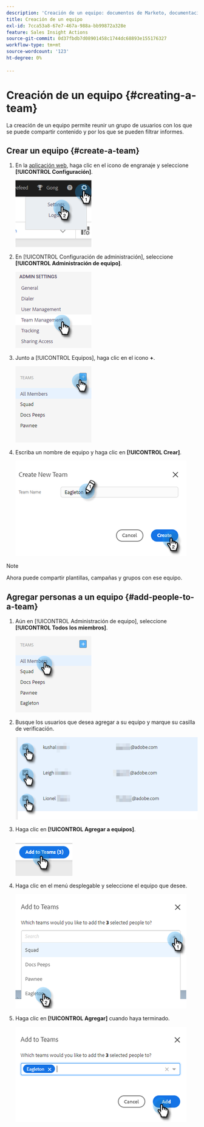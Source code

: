 ```yaml
---
description: 'Creación de un equipo: documentos de Marketo, documentación del producto'
title: Creación de un equipo
exl-id: 7cca53a8-67e7-467a-988a-bb99872a328e
feature: Sales Insight Actions
source-git-commit: 0d37fbdb7d08901458c1744dc68893e155176327
workflow-type: tm+mt
source-wordcount: '123'
ht-degree: 0%

---
```


# Creación de un equipo {#creating-a-team}

La creación de un equipo permite reunir un grupo de usuarios con los que se puede compartir contenido y por los que se pueden filtrar informes.

## Crear un equipo {#create-a-team}

1. En la [aplicación web](https://toutapp.com/login), haga clic en el icono de engranaje y seleccione **[!UICONTROL Configuración]**.

   ![](assets/creating-a-team-1.png)

1. En [!UICONTROL Configuración de administración], seleccione **[!UICONTROL Administración de equipo]**.

   ![](assets/creating-a-team-2.png)

1. Junto a [!UICONTROL Equipos], haga clic en el icono **+**.

   ![](assets/creating-a-team-3.png)

1. Escriba un nombre de equipo y haga clic en **[!UICONTROL Crear]**.

   ![](assets/creating-a-team-4.png)

>[!NOTE]
>
>Ahora puede compartir plantillas, campañas y grupos con ese equipo.

## Agregar personas a un equipo {#add-people-to-a-team}

1. Aún en [!UICONTROL Administración de equipo], seleccione **[!UICONTROL Todos los miembros]**.

   ![](assets/creating-a-team-5.png)

1. Busque los usuarios que desea agregar a su equipo y marque su casilla de verificación.

   ![](assets/creating-a-team-6.png)

1. Haga clic en **[!UICONTROL Agregar a equipos]**.

   ![](assets/creating-a-team-7.png)

1. Haga clic en el menú desplegable y seleccione el equipo que desee.

   ![](assets/creating-a-team-8.png)

1. Haga clic en **[!UICONTROL Agregar]** cuando haya terminado.

   ![](assets/creating-a-team-9.png)
